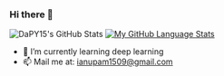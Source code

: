 ### Hi there 👋
![DaPY15's GitHub Stats](https://github-readme-stats.vercel.app/api?username=Anupam-USP&show_icons=true)
[![My GitHub Language Stats](https://github-readme-stats.vercel.app/api/top-langs/?username=DaPY15&langs_count=5&theme=tokyonight)]()

- 🌱 I’m currently learning deep learning
- 📫 Mail me at: ianupam1509@gmail.com
<!--
**Anupam-USP/Anupam-USP** is a ✨ _special_ ✨ repository because its `README.md` (this file) appears on your GitHub profile.

Here are some ideas to get you started:

- 🔭 I’m currently working on ...
- 🌱 I’m currently learning ...
- 👯 I’m looking to collaborate on ...
- 🤔 I’m looking for help with ...
- 💬 Ask me about ...
- 📫 How to reach me: ...
- 😄 Pronouns: ...
- ⚡ Fun fact: ...
-->
